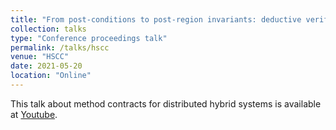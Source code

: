 ```yaml
---
title: "From post-conditions to post-region invariants: deductive verification of hybrid objects "
collection: talks
type: "Conference proceedings talk"
permalink: /talks/hscc
venue: "HSCC"
date: 2021-05-20
location: "Online"
---
```


This talk about method contracts for distributed hybrid systems is available at [Youtube](https://www.youtube.com/watch?v=KTPs9B9jobo).

